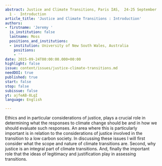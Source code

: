 ```yaml
---
abstract: Justice and Climate Transitions, Paris IAS,  24-25 September 2015 - Session
  1 -  Introduction
article_title: 'Justice and Climate Transitions : Introduction'
authors:
- firstname: 'Jeremy '
  is_institution: false
  lastname: Moss
  positions_and_institutions:
  - institution: University of New South Wales, Australia
    positions:
    - ''
date: 2015-09-24T00:00:00.000+00:00
highlight: false
issue: content/issues/justice-climate-transitions.md
needDOI: true
published: true
start: false
stop: false
subissue: false
yt: ajfeAB-8LqI
language: English

---
```

Ethics and in particular considerations of justice, plays a crucial role in determining what the responses to climate change should be and in how we should evaluate such responses. An area where this is particularly important is in relation to the considerations of justice involved in the transition to a low carbon society. In discussing these issues I will first consider what the scope and nature of climate transitions are. Second, why justice is an integral part of climate transitions. And, finally the important role that the ideas of legitimacy and justification play in assessing transitions.

<Youtube yt="ajfeAB-8LqI" caption="Justice and Climate Transitions : Introduction" start="false" stop="false"></Youtube>